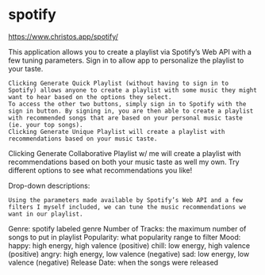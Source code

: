 # spotify
https://www.christos.app/spotify/

This application allows you to create a playlist via Spotify’s Web API with a few tuning parameters. Sign in to allow app to personalize the playlist to your taste.

	Clicking Generate Quick Playlist (without having to sign in to Spotify) allows anyone to create a playlist with some music they might want to hear based on the options they select.
	To access the other two buttons, simply sign in to Spotify with the sign in button. By signing in, you are then able to create a playlist with recommended songs that are based on your personal music taste (ie. your top songs).
	Clicking Generate Unique Playlist will create a playlist with recommendations based on your music taste.
  Clicking Generate Collaborative Playlist w/ me will create a playlist with recommendations based on both your music taste as well my own.
  Try different options to see what recommendations you like!

Drop-down descriptions:

	Using the parameters made available by Spotify’s Web API and a few filters I myself included, we can tune the music recommendations we want in our playlist.

  Genre: spotify labeled genre
  Number of Tracks: the maximum number of songs to put in playlist
  Popularity: what popularity range to filter
  Mood:
    happy: high energy, high valence (positive)
    chill: low energy, high valence (positive)
    angry:  high energy, low valence (negative)
    sad: low energy, low valence (negative)
  Release Date: when the songs were released
